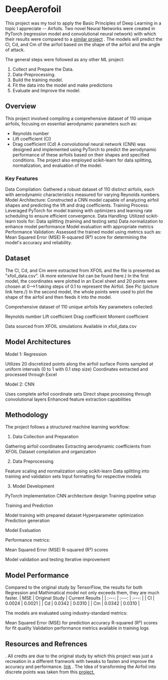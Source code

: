 # DeepAerofoil
This project was my tool to apply the Basic Principles of Deep Learning in a topic I appreciate -- Airfoils. Two novel Neural Networks were created in PyTorch (regression model and convolutional neural network) with which their results were compared to a [similar project](https://github.com/vicmcl/deeplearwing/tree/main) . The models will predict the Cl, Cd, and Cm of the airfoil based on the shape of the airfoil and the angle of attack.

The general steps were followed as any other ML project:
1. Collect and Prepare the Data.
2. Data-Preprocessing.
3. Build the training model.
4. Fit the data into the model and make predictions
5. Evaluate and Improve the model.


## Overview
This project involved compiling a comprehensive dataset of 110 unique airfoils, focusing on essential aerodynamic parameters such as:

* Reynolds number
* Lift coefficient (Cl)
* Drag coefficient (Cd)
A convolutional neural network (CNN) was designed and implemented using PyTorch to predict the aerodynamic performance of these airfoils based on their shapes and specified conditions. The project also employed scikit-learn for data splitting, normalization, and evaluation of the model.

### Key Features

Data Compilation: Gathered a robust dataset of 110 distinct airfoils, each with aerodynamic characteristics measured for varying Reynolds numbers.
Model Architecture: Constructed a CNN model capable of analyzing airfoil shapes and predicting the lift and drag coefficients.
Training Process: Leveraged PyTorch for model training with optimizers and learning rate scheduling to ensure efficient convergence.
Data Handling: Utilized scikit-learn tools for:
Data splitting (training and testing sets)
Data normalization to enhance model performance
Model evaluation with appropriate metrics
Performance Validation: Assessed the trained model using metrics such as:
Mean Squared Error (MSE)
R-squared (R²) score for determining the model's accuracy and reliability.

## Dataset
The Cl, Cd, and Cm were extracted from XFOIL and the file is presented as "xfoil_data.csv". (A more extensive list can be found here.)
In the first model, the coordinates were plotted in an Excel sheet and 20 points were chosen at 0-->1 taking steps of 0.1 to represent the Airfoil.
See Pic {picture link here./}
In the second model, the whole points were used to plot the shape of the airfoil and then feeds it into the model.

Comprehensive dataset of 110 unique airfoils
Key parameters collected:

Reynolds number
Lift coefficient
Drag coefficient
Moment coefficient


Data sourced from XFOIL simulations
Available in xfoil_data.csv

## Model Architectures
Model 1: Regression

Utilizes 20 discretized points along the airfoil surface
Points sampled at uniform intervals (0 to 1 with 0.1 step size)
Coordinates extracted and processed through Excel

Model 2: CNN

Uses complete airfoil coordinate sets
Direct shape processing through convolutional layers
Enhanced feature extraction capabilities


## Methodology
The project follows a structured machine learning workflow:

1. Data Collection and Preparation

Gathering airfoil coordinates
Extracting aerodynamic coefficients from XFOIL
Dataset compilation and organization


2. Data Preprocessing

Feature scaling and normalization using scikit-learn
Data splitting into training and validation sets
Input formatting for respective models


3. Model Development

PyTorch implementation
CNN architecture design
Training pipeline setup


Training and Prediction

Model training with prepared dataset
Hyperparameter optimization
Prediction generation


Model Evaluation

Performance metrics:

Mean Squared Error (MSE)
R-squared (R²) scores


Model validation and testing
Iterative improvement


## Model Performance
Compared to the original study by TensorFlow, the results for both Regression and Mathimatical model not only exceeds them, they are much faster.
| MSE | Original Study | Current Results |
| :---: | :---: | :---: |
| Cl | 0.0024 | 0.0021 |
| Cd | 0.0342 | 0.0310 |
| Cm | 0.0342 | 0.0310 |

The models are evaluated using industry-standard metrics:

Mean Squared Error (MSE) for prediction accuracy
R-squared (R²) scores for fit quality
Validation performance metrics available in training logs


## Resources and Refrences
. All credts are due to the original study by which this project was just a recreation in a different framwork with tweaks to fasten and improve the accuracy and performance. [link](https://github.com/vicmcl/deeplearwing/tree/main)
. The Idea of transforming the Airfoil into discrete points was taken from this [project.](https://github.com/vicmcl/deeplearwing/tree/main)
